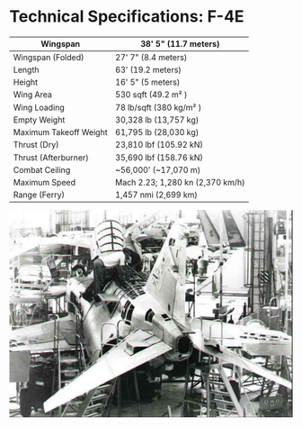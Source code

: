 # Technical Specifications: F-4E

| Wingspan               | 38' 5" (11.7 meters)             |
| ---------------------- | -------------------------------- |
| Wingspan (Folded)      | 27' 7" (8.4 meters)              |
| Length                 | 63' (19.2 meters)                |
| Height                 | 16' 5" (5 meters)                |
| Wing Area              | 530 sqft (49.2 m² )              |
| Wing Loading           | 78 lb/sqft (380 kg/m² )          |
| Empty Weight           | 30,328 lb (13,757 kg)            |
| Maximum Takeoff Weight | 61,795 lb (28,030 kg)            |
| Thrust (Dry)           | 23,810 lbf (105.92 kN)           |
| Thrust (Afterburner)   | 35,690 lbf (158.76 kN)           |
| Combat Ceiling         | ~56,000' (~17,070 m)             |
| Maximum Speed          | Mach 2.23; 1,280 kn (2,370 km/h) |
| Range (Ferry)          | 1,457 nmi (2,699 km)             |

![f_4_assembly](../img/f_4_assembly.png)